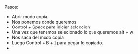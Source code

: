 Pasos:
- Abrir modo copia.
- Nos ponemos donde queremos
- Control + Space para iniciar seleccion
- Una vez que tenemos selecionado lo que queremos alt + w
- Nos saca del modo copia
- Luego Control + B + ] para pegar lo copiado.
- 